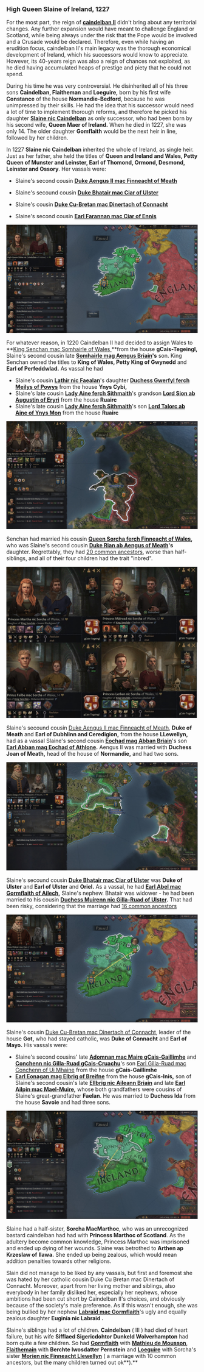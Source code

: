 ### High Queen Slaine of Ireland, 1227

For the most part, the reign of **[caindelban II](../p/caindelban_ii_mac_caindelban_1147.md)** didn't bring about any territorial changes. Any further expansion would have meant to challenge England or Scotland, while being always under the risk that the Pope would be involved and a Crusade would be declared. Therefore, even while having an erudition focus, caindelban II's main legacy was the thorough economical development of Ireland, which his successors would know to appreciate. However, its 40-years reign was also a reign of chances not exploited, as he died having accumulated heaps of prestige and piety that he could not spend. 

During his time he was very controversial. He disinherited all of his three sons **Caindelban, Flaitheman** and **Loeguire,** born by his first wife **Constance** of the house **Normandie-Bedford**, because he was unimpressed by their skills. He had the idea that his successor would need a lot of time to implement thorough reforms, and therefore he picked his daughter **[Slaine nic Caindelban](../p/slaine_nic_caindelban_1212.md)** as only successor, who had been born by his second wife, **Queen Maer of Ireland.** When he died in 1227, she was only 14. The older daughter **Gomflaith** would be the next heir in line, followed by her children.

In 1227 **Slaine nic Caindelban** inherited the whole of Ireland, as single heir. Just as her father, she held the titles of **Queen and Ireland and Wales, Petty Queen of Munster and Leinster, Earl of Thomond, Ormond, Desmond, Leinster and Ossory**. Her vassals were:

- Slaine's second cousin **[Duke Aengus II mac Finneacht of Meath](../p/aengus_ii_mac_finneacht_1177.md)**
- Slaine's secound cousin **[Duke Bhatair mac Ciar of Ulster](../p/bhatair_mac_ciar_1167.md)**

- Slaine's cousin **[Duke Cu-Bretan mac Dinertach of Connacht](../p/cuan_mac_gormflaith_1216.md)**
- Slaine's second cousin **[Earl Farannan mac Ciar of Ennis](../p/farannan_mac_ciar_1179.md)**

![img](13-Queen-Slaine-1227/map1.jpg)

For whatever reason, in 1220 Caindelban II had decided to assign Wales to **[King Senchan mac Somhairle of Wales ](../p/senchan_mac_somhairle_1188.md)**from the house **gCais-Tegeingl,** Slaine's second cousin late **[Somhairle mag Aengus Briain](../p/somhairle_mag_aengus_1158.md)'s** son. King Senchan owned the titles to **King of Wales, Petty King of Gwynedd** and **Earl of Perfeddwlad.** As vassal he had 

- Slaine's cousin **[Lathir nic Faealan](../p/lathir_nic_faelan_1162.md)**'s daughter **[Duchess Gwerfyl ferch Meilys of Powys](../p/gwerfyl_ferch_meilys_1180.md)** from the house **Ynys Cybi,** 
- Slaine's late cousin **[Lady Aine ferch Sithmaith](../p/aine_ferch_sithmaith_1169.md)**'s grandson **[Lord Sion ab Augustin of Eryri](../p/sion_ab_augustin_1224.md)** from the house **Ruairc** 
- Slaine's late cousin **[Lady Aine ferch Sithmaith](../p/aine_ferch_sithmaith_1169.md)**'s son **[Lord Talorc ab Aine of Ynys Mon](../p/talorc_ab_aine_1200.md)** from the house **Ruairc**

![img](13-Queen-Slaine-1227/map2.jpg)

Senchan had married his cousin **[Queen Sorcha ferch Finneacht of Wales](../p/sorcha_ferch_finneacht_1172.md),** who was Slaine's second cousin **[Duke Rian ab Aengus of Meath](../p/rian_i_ab_aengus_1144.md)'s** daughter. Regrettably, they had [20 common ancestors](https://drive.google.com/file/d/1xNZ0EH6jJRHVvT7AweFbJEoGH7Hh2dNg/view?usp=sharing), worse than half-siblings, and all of their four children had the trait "inbred".

![img](13-Queen-Slaine-1227/inbred1.jpg)

Slaine's secound cousin [Duke Aengus II mac Finneacht of Meath](../p/aengus_ii_mac_finneacht_1177.md), **Duke of Meath** and **Earl of Dubhlinn and Ceredigion,** from the house **LLewellyn,** had as a vassal Slaine's second cousin **[Eochad mag Abban Briain](../p/eochad_mag_abban_1163.md)**'s son **[Earl Abban mag Eochad of Athlone](../p/abban_mag_eochad_1181.md).** Aengus II was married with **Duchess Joan of Meath,** head of the house of **Normandie,** and had two sons.

![img](13-Queen-Slaine-1227/amp3.jpg)

Slaine's secound cousin **[Duke Bhatair mac Ciar of Ulster](../p/bhatair_mac_ciar_1167.md)** was **Duke of Ulster** and **Earl of Ulster** and **Oriel.** As a vassal, he had **[Earl Abel mac Gormflaith of Ailech](../p/abel_mac_gormflaith_1190.md),** Slaine's nephew. Bhatair was widower - he had been married to his cousin **[Duchess Muirenn nic Gilla-Ruad of Ulster](../p/muirenn_nic_gilla-ruad_1165.md).** That had been risky, considering that the marriage had [16 common ancestors](https://drive.google.com/file/d/1a3lF6ul2BDiVxSR49VlQgsxFoSykgDoI/view?usp=sharing)

![img](13-Queen-Slaine-1227/map4.jpg)

Slaine's cousin [Duke Cu-Bretan mac Dinertach of Connacht](../p/cuan_mac_gormflaith_1216.md), leader of the house **Got,** who had stayed catholic, was **Duke of Connacht** and **Earl of Mayo.** His vassals were:

- Slaine's second cousins' late **[Adomnan mac Maire gCais-Gaillimhe](../p/adomnan_mac_maire_1162.md)** and **[Conchenn nic Gilla-Ruad gCais-Cruachu](../p/conchenn_nic_gilla-ruad_1163.md)**'s son [Earl Gilla-Ruad mac Conchenn of Ui Mhaine](../p/gilla-ruad_mac_conchenn_1182.md) from the house **gCais-Gaillimhe**
-  **[Earl Eonagan mag Elbrig of Breifne](../p/eonagan_mag_ellbrig_1193.md)** from the house **gCais-Inis,** son of Slaine's second cousin's late **[Ellbrig nic Aileann Briain](../p/ellbrig_nig_aileann_1155.md)** and late **[Earl Ailpin mac Mael-Muire](../p/ailpin_mac_mael-muire_1158.md),** whose both grandfathers were cousins of Slaine's great-grandfather **Faelan**. He was married to **Duchess Ida** from the house **Savoie** and had three sons.

![img](13-Queen-Slaine-1227/map5.jpg)

Slaine had a half-sister, **Sorcha MacMarthoc**, who was an unrecognized bastard caindelban had had with **Princess Marthoc of Scotland**. As the adultery become common knowledge, Princess Marthoc was imprisoned and ended up dying of her wounds. Slaine was betrothed to **Arthen ap Krzeslaw of** **Ilawa.** She ended up being zealous, which would mean addition penalties towards other religions.

Slain did not manage to be liked by any vassals, but first and foremost she was hated by her catholic cousin Duke Cu Bretan mac Dinertach of Connacht. Moreover, apart from her living mother and siblings, also everybody in her family disliked her, especially her nephews, whose ambitions had been cut short by Caindelban II's choices, and obviously because of the society's male preference. As if this wasn't enough, she was being bullied by her nephew **[Labraid mac Gormflaith](../p/labraid_mac_gormflaith_1188.md)**'s ugly and equally zealous daughter **Euginia nic Labraid .**

Slaine's siblings had a lot of children. **Caindelban** ( III ) had died of heart failure, but his wife **Sifflaed Sigericdohtor Dunkeld Wolverhampton** had born quite a few children. So had **[Gormflaith](../p/gormflaith_nic_caindelban_1171.md)** with **[Mathieu de Mousson](../p/mathieu_de_mousson_1187.md)**, **[Flaithemain](../p/flaitheman_nic_caindelban_1175.md)** with **Berchte Iwosdatter Pernstein** and **[Loeguire](../p/loeguire_mac_caindelban_1182.md)** with Sorcha's sister **[Morien nic Finneacht Llewellyn](../p/morien_nic_finneacht_1183.md)** ( a marriage with 10 common ancestors, but the many children turned out ok**).**







> 